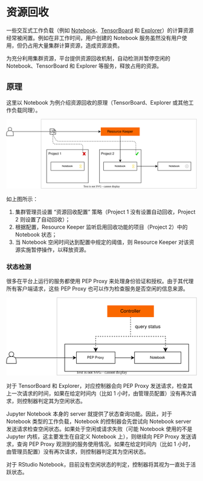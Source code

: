 # 资源回收

一些交互式工作负载（例如 [Notebook](../building/notebook.md)、[TensorBoard](../building/tensorboard.md) 和 [Explorer](../storage/explorer.md)）的计算资源经常被闲置。例如在非工作时间，用户创建的 Notebook 服务虽然没有用户使用，但仍占用大量集群计算资源，造成资源浪费。

为充分利用集群资源，平台提供资源回收机制，自动检测并暂停空闲的 Notebook、TensorBoard 和 Explorer 等服务，释放占用的资源。

## 原理

这里以 Notebook 为例介绍资源回收的原理（TensorBoard、Explorer 或其他工作负载同理）。

![structure](../../assets/modules/computing-resources/reclaim.structure.drawio.svg)

如上图所示：

1. 集群管理员设置 “资源回收配置” 策略（Project 1 没有设置自动回收，Project 2 则设置了自动回收）；
1. 根据配置，Resource Keeper 监听启用回收功能的项目（Project 2）中的 Notebook 状态；
1. 当 Notebook 空闲时间达到配置中规定的阈值，则 Resource Keeper 对该资源实施暂停操作，以释放资源。

### 状态检测

很多在平台上运行的服务都使用 PEP Proxy 来处理身份验证和授权。由于其代理所有客户端请求，这些 PEP Proxy 也可以作为检查服务是否空闲的信息来源。

![pepproxy](../../assets/modules/computing-resources/pepproxy.drawio.svg)

对于 TensorBoard 和 Explorer，对应控制器会向 PEP Proxy 发送请求，检查其上一次请求的时间，如果在给定时间内（比如 1 小时，由管理员配置）没有再次请求，则控制器判定其为空闲状态。

Jupyter Notebook 本身的 server 就提供了状态查询功能。因此，对于 Notebook 类型的工作负载，Notebook 的控制器会先尝试向 Notebook server 发送请求检查空闲状态。如果处于空闲或请求失败（可能 Notebook 使用的不是 Jupyter 内核，这主要发生在自定义 Notebook 上），则继续向 PEP Proxy 发送请求，查询 PEP Proxy 观测到的服务使用情况。如果在给定时间内（比如 1 小时，由管理员配置）没有再次请求，则控制器判定其为空闲状态。

对于 RStudio Notebook，目前没有空闲状态的判定，控制器将其视为一直处于活跃状态。
